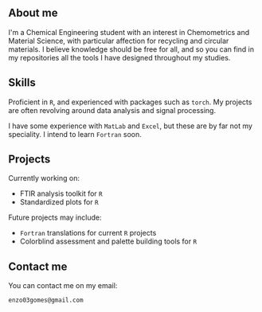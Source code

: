 ## About me

I'm a Chemical Engineering student with an interest in Chemometrics and Material Science, with particular affection for recycling and circular materials.
I believe knowledge should be free for all, and so you can find in my repositories all the tools I have designed throughout my studies. 


## Skills

Proficient in `R`, and experienced with packages such as `torch`.
My projects are often revolving around data analysis and signal processing.

I have some experience with `MatLab` and `Excel`, but these are by far not my speciality.
I intend to learn `Fortran` soon. 


## Projects

Currently working on:
- FTIR analysis toolkit for `R`
- Standardized plots for `R`

Future projects may include:
- `Fortran` translations for current `R` projects
- Colorblind assessment and palette building tools for `R`


## Contact me
You can contact me on my email:
```
enzo03gomes@gmail.com
```



